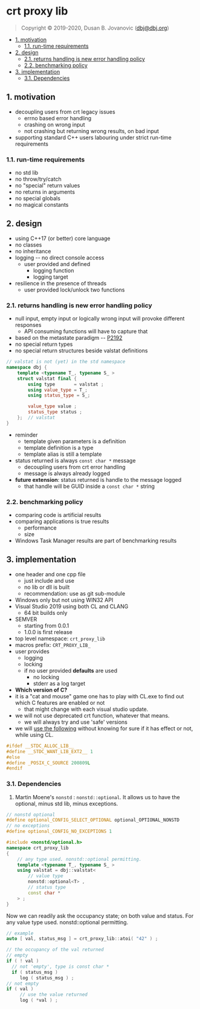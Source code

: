 
<h1>crt proxy lib</h1>

> Copyright &copy; 2019-2020, Dusan B. Jovanovic (dbj@dbj.org)

- [1. motivation](#1-motivation)
  - [1.1. run-time requirements](#11-run-time-requirements)
- [2. design](#2-design)
  - [2.1. returns handling is new error handling policy](#21-returns-handling-is-new-error-handling-policy)
  - [2.2. benchmarking policy](#22-benchmarking-policy)
- [3. implementation](#3-implementation)
  - [3.1. Dependencies](#31-dependencies)

## 1. motivation

- decoupling users from crt legacy issues
    - errno based error handling
    - crashing on wrong input
    - not crashing but returning wrong results, on bad input
- supporting standard C++ users labouring under strict run-time requirements

### 1.1. run-time requirements
- no std lib
- no throw/try/catch
- no "special" return values 
- no returns in arguments
- no special globals
- no magical constants

## 2. design

- using C++17 (or better) core language
- no classes
- no inheritance
- logging -- no direct console access
    -  user provided and defined
       -  logging function
       -  logging target 
-  resilience in the presence of threads
   -  user provided lock/unlock two functions

### 2.1. returns handling is new error handling policy

- null input, empty input or logically wrong input will provoke different responses
  - API consuming functions will have to capture that
- based on the metastate paradigm -- [P2192](https://gitlab.com/dbjdbj/valstat/-/blob/07ce13ab26f662c7301a463fee55dc21cbd7a585/P2192R2.md)
- no special return types
- no special return structures beside valstat definitions
```cpp
// valstat is not (yet) in the std namespace
namespace dbj {
    template <typename T_, typename S_ >
    struct valstat final {
        using type       = valstat ;
        using value_type = T_;
        using status_type = S_;

        value_type value ;
        status_type status ;
    };  // valstat 
}
```
- reminder
    - template given parameters is a definition
    - template definition is a type
    - template alias is still a template
- status returned is always `const char *` message
  - decoupling users from crt error handling
  - message is always already logged
- **future extension**: status returned is handle to the message logged
   -  that handle will be GUID inside a `const char *` string

### 2.2. benchmarking policy

- comparing code is artificial results
- comparing applications is true results
  - performance
  - size
- Windows Task Manager results are part of benchmarking results


## 3. implementation

- one header and one cpp file
   - just include and use
   - no lib or dll is built
   - recommendation: use as git sub-module
- Windows only but not using WIN32 API
- Visual Studio 2019 using both CL and CLANG
  - 64 bit builds only
- SEMVER 
  - starting from 0.0.1
  - 1.0.0 is first release
- top level namespace: `crt_proxy_lib`
- macros prefix: `CRT_PROXY_LIB_`
- user provides 
  - logging
  - locking
  - if no user provided **defaults** are used
    - no locking
    - stderr as a log target
- **Which version of C?**
- it is a "cat and mouse" game one has to play with CL.exe to find out which C features are enabled or not
  - that might change with each visual studio update.
- we will not use deprecated crt function, whatever that means.
  - we will always try and use 'safe' versions
- we will [use the following](https://en.cppreference.com/w/c/experimental/dynamic) without knowing for sure if it has effect or not, while using CL.
```cpp
#ifdef __STDC_ALLOC_LIB__
#define __STDC_WANT_LIB_EXT2__ 1
#else
#define _POSIX_C_SOURCE 200809L
#endif
```

### 3.1. Dependencies

1. Martin Moene's `nonstd` : `nonstd::optional`.
   It allows us to have the optional, minus std lib, minus exceptions.
```cpp
// nonstd optional
#define optional_CONFIG_SELECT_OPTIONAL optional_OPTIONAL_NONSTD
// no exceptions
#define optional_CONFIG_NO_EXCEPTIONS 1

#include <nonstd/optional.h>
namespace crt_proxy_lib 
{
    // any type used. nonstd::optional permitting.
    template <typename T_, typename S_ >
    using valstat = dbj::valstat<
        // value type
        nonstd::optional<T> ,
        // status type
        const char *
    > ;
}
```
Now we can readily ask the occupancy state; on both value and status. For any value type used. nonstd::optional permitting.
```cpp
// example
auto [ val, status_msg ] = crt_proxy_lib::atoi( "42" ) ;

// the occupancy of the val returned
// empty
if ( ! val )
  // not 'empty', type is const char *
  if ( status_msg )
     log ( status_msg ) ;
// not empty
if ( val ) 
     // use the value returned
     log ( *val ) ;    
```
